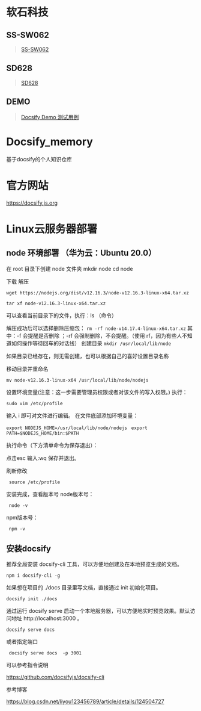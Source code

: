 # 软石科技




## SS-SW062
> [SS-SW062](/SS-SW602/docs)

## SD628
> [SD628](/SD628/) 

## DEMO
> <a href="/demo/">Docsify Demo 测试用例</a>



# Docsify_memory
基于docsify的个人知识仓库


# 官方网站
https://docsify.js.org 

# Linux云服务器部署
## node 环境部署 （华为云：Ubuntu 20.0）

在 root 目录下创建 node 文件夹
    mkdir  node
    cd node
    
下载 解压

` wget https://nodejs.org/dist/v12.16.3/node-v12.16.3-linux-x64.tar.xz `
   
` tar xf node-v12.16.3-linux-x64.tar.xz `

可以查看当前目录下的文件，执行：ls （命令）

解压成功后可以选择删除压缩包：
` rm -rf node-v14.17.4-linux-x64.tar.xz ` 
其中：-f 会提醒是否删除 ；-rf 会强制删除，不会提醒。（使用 rf，因为有些人不知道如何操作等待回车的对话线）
创建目录
` mkdir /usr/local/lib/node `
    
如果目录已经存在，则无需创建，也可以根据自己的喜好设置目录名称

移动目录并重命名

 ` mv node-v12.16.3-linux-x64 /usr/local/lib/node/nodejs `

设置环境变量(注意：这一步需要管理员权限或者对该文件的写入权限。)
执行：

   ` sudo vim /etc/profile `

输入 i 即可对文件进行编辑。
在文件底部添加环境变量：

` export NODEJS_HOME=/usr/local/lib/node/nodejs `
`  export PATH=$NODEJS_HOME/bin:$PATH `

执行命令（下方清单命令为保存退出）：

点击esc 输入:wq
保存并退出。

刷新修改

`  source /etc/profile `

安装完成，查看版本号
node版本号：

`  node -v `

npm版本号：

 `  npm -v `



## 安装docsify 


推荐全局安装 docsify-cli 工具，可以方便地创建及在本地预览生成的文档。

`npm i docsify-cli -g`

如果想在项目的 ./docs 目录里写文档，直接通过 init 初始化项目。

` docsify init ./docs `

通过运行 docsify serve 启动一个本地服务器，可以方便地实时预览效果。默认访问地址 http://localhost:3000 。

` docsify serve docs `

或者指定端口 

` docsify serve docs  -p 3001`

可以参考指令说明

https://github.com/docsifyjs/docsify-cli






参考博客

https://blog.csdn.net/liyou123456789/article/details/124504727
























